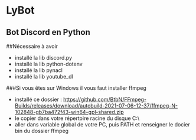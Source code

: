 # LyBot
## Bot Discord en Python

##Nécessaire à avoir
- installé la lib discord.py
- installé la lib python-dotenv
- installé la lib pynacl
- installé la lib youtube_dl

###Si vous êtes sur Windows il vous faut installer ffmpeg
- installé ce dossier : https://github.com/BtbN/FFmpeg-Builds/releases/download/autobuild-2021-07-06-12-37/ffmpeg-N-102848-gb7ba472f43-win64-gpl-shared.zip
- le copier dans votre répertoire racine du disque C:\
- aller dans variable global de votre PC, puis PATH et renseigner le docier bin du dossier ffmpeg
